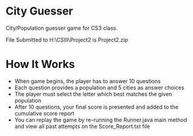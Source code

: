 # City Guesser

City/Population guesser game for CS3 class.

File Submitted to H:\CSIII\Project2 is Project2.zip

# How It Works
- When game begins, the player has to answer 10 questions
- Each question provides a population and 5 cities as answer choices
- The player must select the letter which best matches the given population
- After 10 questions, your final score is presented and added to the cumulative score report
- You can replay the game by re-running the Runner.java main method and view all past attempts on the Score_Report.txt file

 
